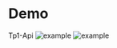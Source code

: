 # Demo
Tp1-Api
![example ](https://github.com/ClementJamelot/Demo/actions/workflows/main.yml/badge.svg)
![example ](https://github.com/ClementJamelot/Demo/actions/workflows/maven-publish.yml/badge.svg)


